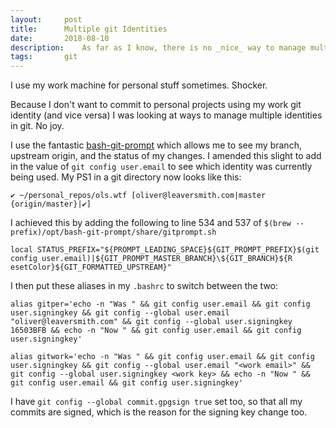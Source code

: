 ```yaml
---
layout:     post
title:      Multiple git Identities
date:       2018-08-10
description:    As far as I know, there is no _nice_ way to manage multiple identities in git, this is how I get round that
tags:       git
---
```


I use my work machine for personal stuff sometimes. Shocker.

Because I don't want to commit to personal projects using my work git identity (and vice versa) I was looking at ways to manage multiple identities in git. No joy.

I use the fantastic [bash-git-prompt](https://github.com/magicmonty/bash-git-prompt) which allows me to see my branch, upstream origin, and the status of my changes. I amended this slight to add in the value of `git config user.email` to see which identity was currently being used. My PS1 in a git directory now looks like this:

```
✔ ~/personal_repos/ols.wtf [oliver@leaversmith.com|master {origin/master}|✔]
```

I achieved this by adding the following to line 534 and 537 of `$(brew --prefix)/opt/bash-git-prompt/share/gitprompt.sh`

```
local STATUS_PREFIX="${PROMPT_LEADING_SPACE}${GIT_PROMPT_PREFIX}$(git config user.email)|${GIT_PROMPT_MASTER_BRANCH}\${GIT_BRANCH}${R    esetColor}${GIT_FORMATTED_UPSTREAM}"
```

I then put these aliases in my `.bashrc` to switch between the two:

```
alias gitper='echo -n "Was " && git config user.email && git config user.signingkey && git config --global user.email "oliver@leaversmith.com" && git config --global user.signingkey 16503BFB && echo -n "Now " && git config user.email && git config user.signingkey'

alias gitwork='echo -n "Was " && git config user.email && git config user.signingkey && git config --global user.email "<work email>" && git config --global user.signingkey <work key> && echo -n "Now " && git config user.email && git config user.signingkey'
```

I have `git config --global commit.gpgsign true` set too, so that all my commits are signed, which is the reason for the signing key change too.

